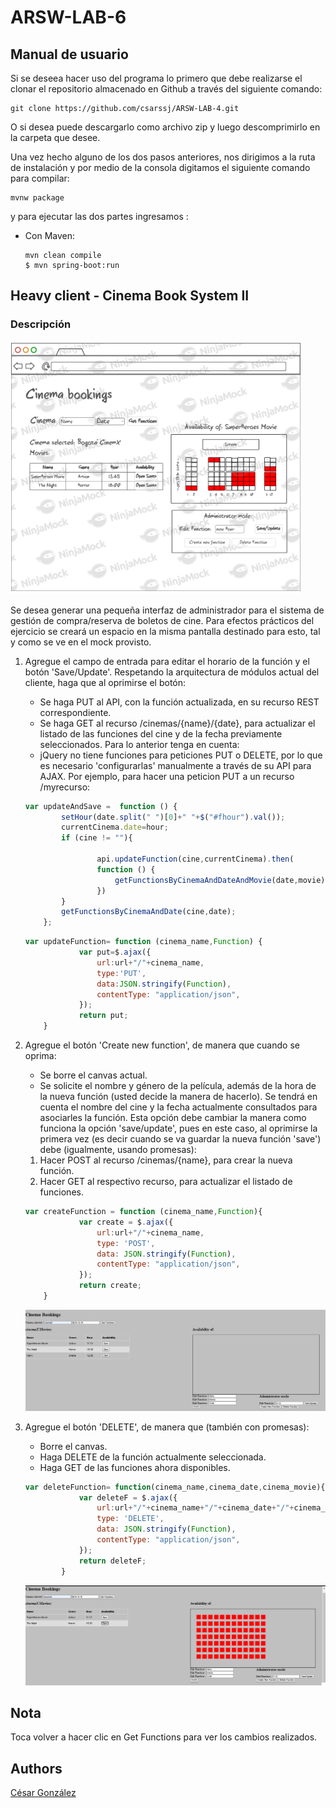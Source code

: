 # ARSW-LAB-6
## Manual de usuario

Si se deseea hacer uso del programa lo primero que debe realizarse el clonar el repositorio almacenado en Github a través del siguiente comando:

```
git clone https://github.com/csarssj/ARSW-LAB-4.git

```
O si desea puede descargarlo como archivo zip y luego descomprimirlo en la carpeta que desee.

Una vez hecho alguno de los dos pasos anteriores, nos dirigimos a la ruta de instalación y por medio de la consola digitamos el siguiente comando para compilar:

```
mvnw package
```
y para ejecutar las dos partes ingresamos :
 
 * Con Maven:
 	```
	mvn clean compile
	$ mvn spring-boot:run
	```
## Heavy client - Cinema Book System II

### Descripción 

	
![image](https://github.com/csarssj/ARSW-LAB-6/blob/master/img/1.png)
	
Se desea generar una pequeña interfaz de administrador para el sistema de gestión de compra/reserva de boletos de cine. Para efectos prácticos del ejercicio se creará un espacio en la misma pantalla destinado para esto, tal y como se ve en el mock provisto.
1. Agregue el campo de entrada para editar el horario de la función y el botón 'Save/Update'. Respetando la arquitectura de módulos actual del cliente, haga que al oprimirse el botón:
	* Se haga PUT al API, con la función actualizada, en su recurso REST correspondiente.
	* Se haga GET al recurso /cinemas/{name}/{date}, para actualizar el listado de las funciones del cine y de la fecha previamente seleccionados.
Para lo anterior tenga en cuenta:
	- jQuery no tiene funciones para peticiones PUT o DELETE, por lo que es necesario 'configurarlas' manualmente a través de su API para AJAX. Por ejemplo, para hacer una peticion PUT a un recurso /myrecurso:
	
	
	```javascript
	var updateAndSave =  function () {
			setHour(date.split(" ")[0]+" "+$("#fhour").val());
			currentCinema.date=hour;
			if (cine != ""){
				
					api.updateFunction(cine,currentCinema).then(
					function () {
						getFunctionsByCinemaAndDateAndMovie(date,movie);
					})
			}
			getFunctionsByCinemaAndDate(cine,date);
		};
	```
	```javascript
	var updateFunction= function (cinema_name,Function) {
                var put=$.ajax({
                    url:url+"/"+cinema_name,
                    type:'PUT',
                    data:JSON.stringify(Function),
                    contentType: "application/json",
                });
                return put;
        }
	```
2. Agregue el botón 'Create new function', de manera que cuando se oprima:
	* Se borre el canvas actual.
	* Se solicite el nombre y género de la película, además de la hora de la nueva función (usted decide la manera de hacerlo). Se tendrá en cuenta el nombre del cine y la fecha actualmente consultados para asociarles la función.
Esta opción debe cambiar la manera como funciona la opción 'save/update', pues en este caso, al oprimirse la primera vez (es decir cuando se va guardar la nueva función 'save') debe (igualmente, usando promesas):
	1. Hacer POST al recurso /cinemas/{name}, para crear la nueva función.
	2. Hacer GET al respectivo recurso, para actualizar el listado de funciones.
	
	```javascript
	var createFunction = function (cinema_name,Function){
                var create = $.ajax({
                    url:url+"/"+cinema_name,
                    type: 'POST',
                    data: JSON.stringify(Function),
                    contentType: "application/json",
                });
                return create;
        }
	```
	
	![image](https://github.com/csarssj/ARSW-LAB-6/blob/master/img/2.png)
3. Agregue el botón 'DELETE', de manera que (también con promesas):
	* Borre el canvas.
	* Haga DELETE de la función actualmente seleccionada.
	* Haga GET de las funciones ahora disponibles.
	
	```javascript
	var deleteFunction= function(cinema_name,cinema_date,cinema_movie){
                var deleteF = $.ajax({
                    url:url+"/"+cinema_name+"/"+cinema_date+"/"+cinema_movie,
                    type: 'DELETE',
                    data: JSON.stringify(Function),
                    contentType: "application/json",
                });
                return deleteF;
            }
	```
	![image](https://github.com/csarssj/ARSW-LAB-6/blob/master/img/3.png)
	
## Nota
Toca volver a hacer clic en Get Functions para ver los cambios realizados.	

## Authors

[César González](https://github.com/csarssj) 
